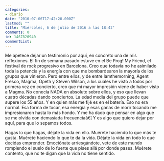 ```yaml
---
categories:
- diario
date: "2016-07-06T17:42:20.000Z"
lastmod: ""
title: "Miércoles, 6 de julio de 2016 a las 18:42"
comments: 0
id: 1467826940
commentList:
---
```


Me apetece dejar un testimonio por aquí, en concreto una de mis reflexiones. El fin de semana pasado estuve en el Be Prog! My Friend, el festival de rock progresivo en Barcelona. Creo que todavía no he asimilado toda la potencia y la energía con que me bombardearon la mayoría de los grupos que vinieron. Pero entre ellos, y de entre Iamthemorning, Agent Fresco, Magma, Opeth y Steven Wilson, a los cuales he visto a todos por primera vez en concierto, creo que mi mayor impresión viene de haber visto a Magma. No conocía NADA en absoluto sobre ellos, y eso que llevan cuatro décadas dando conciertos. La edad media del grupo puede que supere los 55 años. Y en quien más me fijé es en el batería. Eso no era normal. Esa forma de tocar, esa energía y esas ganas de morir tocando me impresionaron hasta lo más hondo. Y me ha dado que pensar en algo que se me olvida con demasiada frecuenciaâ€¦ Y es algo que quiero dejar por aquí, para que lo sepamos todos.  
  
Hagas lo que hagas, déjate la vida en ello. Muérete haciendo lo que más te gusta. Muérete haciendo lo que te da la vida. Déjate la vida en todo lo que decidas emprender. Emociónate arriesgándote, vete de este mundo rompiendo el suelo de lo fuerte que pises allá por donde pases. Muérete contento, que no te digan que la vida no tiene sentido.